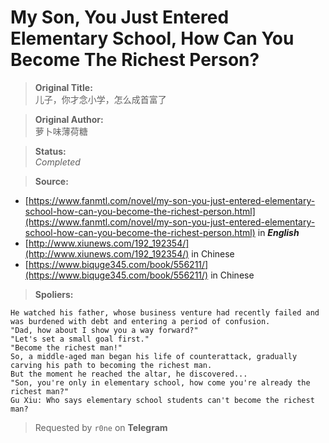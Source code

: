 # My Son, You Just Entered Elementary School, How Can You Become The Richest Person?

> **Original Title:** 
<br> 儿子，你才念小学，怎么成首富了

> **Original Author:** 
<br> 萝卜味薄荷糖

> **Status:**
<br> *Completed*

> **Source:**
- [https://www.fanmtl.com/novel/my-son-you-just-entered-elementary-school-how-can-you-become-the-richest-person.html](https://www.fanmtl.com/novel/my-son-you-just-entered-elementary-school-how-can-you-become-the-richest-person.html) in ***English***
- [http://www.xiunews.com/192_192354/](http://www.xiunews.com/192_192354/) in Chinese
- [https://www.biquge345.com/book/556211/](https://www.biquge345.com/book/556211/) in Chinese

> **Spoliers:**
``` Gu Xiu was reborn back to the beginning of the century as a six-year-old elementary school student.
He watched his father, whose business venture had recently failed and was burdened with debt and entering a period of confusion.
"Dad, how about I show you a way forward?"
"Let's set a small goal first."
"Become the richest man!"
So, a middle-aged man began his life of counterattack, gradually carving his path to becoming the richest man.
But the moment he reached the altar, he discovered...
"Son, you're only in elementary school, how come you're already the richest man?"
Gu Xiu: Who says elementary school students can't become the richest man?
```

> Requested by ```r0ne``` on **Telegram**
